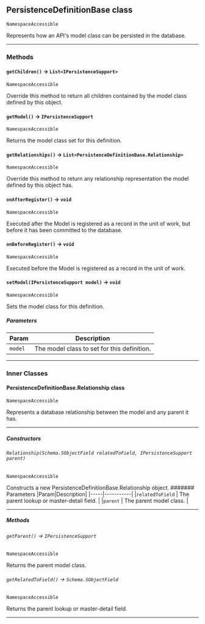 ## PersistenceDefinitionBase class

`NamespaceAccessible`

Represents how an API's model class can be persisted in the database.

---
### Methods
<!-- panels:start -->
<!-- div:left-panel -->
#### `getChildren()` → `List<IPersistenceSupport>`

`NamespaceAccessible`

Override this method to return all children contained by the model class defined by this object.

<!-- panels:end -->
<!-- panels:start -->
<!-- div:left-panel -->
#### `getModel()` → `IPersistenceSupport`

`NamespaceAccessible`

Returns the model class set for this definition.

<!-- panels:end -->
<!-- panels:start -->
<!-- div:left-panel -->
#### `getRelationships()` → `List<PersistenceDefinitionBase.Relationship>`

`NamespaceAccessible`

Override this method to return any relationship representation the model defined by this object has.

<!-- panels:end -->
<!-- panels:start -->
<!-- div:left-panel -->
#### `onAfterRegister()` → `void`

`NamespaceAccessible`

Executed after the Model is registered as a record in the unit of work, but before it has been committed to the database.

<!-- panels:end -->
<!-- panels:start -->
<!-- div:left-panel -->
#### `onBeforeRegister()` → `void`

`NamespaceAccessible`

Executed before the Model is registered as a record in the unit of work.

<!-- panels:end -->
<!-- panels:start -->
<!-- div:left-panel -->
#### `setModel(IPersistenceSupport model)` → `void`

`NamespaceAccessible`

Sets the model class for this definition.

##### Parameters
|Param|Description|
|-----|-----------|
|`model` |  The model class to set for this definition. |

<!-- panels:end -->
---
### Inner Classes

#### PersistenceDefinitionBase.Relationship class

`NamespaceAccessible`

Represents a database relationship between the model and any parent it has.

---
##### Constructors
<!-- panels:start -->
<!-- div:left-panel -->
###### `Relationship(Schema.SObjectField relatedToField, IPersistenceSupport parent)`

`NamespaceAccessible`

Constructs a new PersistenceDefinitionBase.Relationship object.
####### Parameters
|Param|Description|
|-----|-----------|
|`relatedToField` |  The parent lookup or master-detail field. |
|`parent` |  The parent model class. |

<!-- panels:end -->
---
##### Methods
<!-- panels:start -->
<!-- div:left-panel -->
###### `getParent()` → `IPersistenceSupport`

`NamespaceAccessible`

Returns the parent model class.

<!-- panels:end -->
<!-- panels:start -->
<!-- div:left-panel -->
###### `getRelatedToField()` → `Schema.SObjectField`

`NamespaceAccessible`

Returns the parent lookup or master-detail field.

<!-- panels:end -->
---
